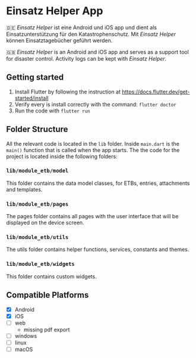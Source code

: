 # Einsatz Helper App
🇩🇪 *Einsatz Helper* ist eine Android und iOS app und dient als Einsatzunterstützung für den Katastrophenschutz. Mit *Einsatz Helper* können Einsatztagebücher geführt werden.

🇬🇧 *Einsatz Helper* is an Android and iOS app and serves as a support tool for disaster control. Activity logs can be kept with *Einsatz Helper*.


## Getting started

1. Install Flutter by following the instruction at https://docs.flutter.dev/get-started/install
2. Verify every is install correctly with the command: `flutter doctor`
2. Run the code with `flutter run`


## Folder Structure
All the relevant code is located in the `lib` folder.
Inside `main.dart` is the `main()` function that is called when the app starts.
The the code for the project is located inside the following folders:

### `lib/module_etb/model`
This folder contains the data model classes, for ETBs, entries, attachments and templates.

### `lib/module_etb/pages`
The pages folder contains all pages with the user interface that will be displayed on the device screen.

### `lib/module_etb/utils`
The utils folder contains helper functions, services, constants and themes.

### `lib/module_etb/widgets`
This folder contains custom widgets.


## Compatible Platforms
- [x] Android
- [x] iOS
- [ ] web
    - missing pdf export
- [ ] windows
- [ ] linux
- [ ] macOS